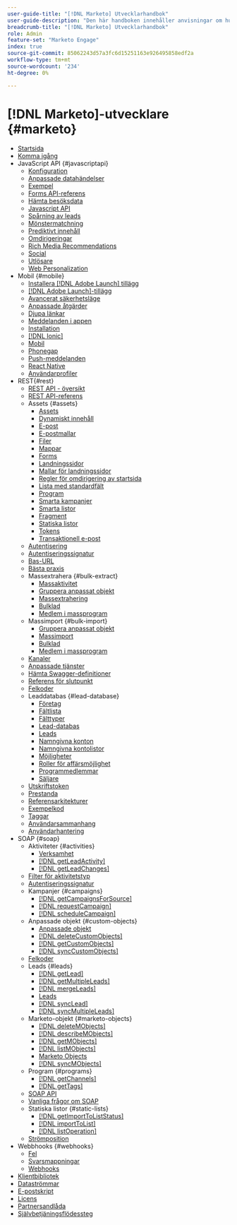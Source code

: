 ```yaml
---
user-guide-title: "[!DNL Marketo] Utvecklarhandbok"
user-guide-description: "Den här handboken innehåller anvisningar om hur du använder [!DNL Marketo] API:er."
breadcrumb-title: "[!DNL Marketo] Utvecklarhandbok"
role: Admin
feature-set: "Marketo Engage"
index: true
source-git-commit: 85062243d57a3fc6d15251163e926495858edf2a
workflow-type: tm+mt
source-wordcount: '234'
ht-degree: 0%

---
```



# [!DNL Marketo]-utvecklare {#marketo}

- [Startsida](home.md)
- [Komma igång](getting-started.md)
- JavaScript API {#javascriptapi}
   - [Konfiguration](javascript-api/configuration.md)
   - [Anpassade datahändelser](javascript-api/custom-data-events.md)
   - [Exempel](javascript-api/examples.md)
   - [Forms API-referens](javascript-api/forms-api-reference.md)
   - [Hämta besöksdata](javascript-api/get-visitor-data.md)
   - [Javascript API](javascript-api/javascript-api.md)
   - [Spårning av leads](javascript-api/lead-tracking.md)
   - [Mönstermatchning](javascript-api/pattern-match.md)
   - [Prediktivt innehåll](javascript-api/predictive-content.md)
   - [Omdirigeringar](javascript-api/redirect.md)
   - [Rich Media Recommendations](javascript-api/rich-media-recommendation.md)
   - [Social](javascript-api/social.md)
   - [Utlösare](javascript-api/triggers.md)
   - [Web Personalization](javascript-api/web-personalization.md)
- Mobil {#mobile}
   - [Installera [!DNL Adobe Launch] tillägg](mobile/adobe-launch-extension-installation.md)
   - [[!DNL Adobe Launch]-tillägg](mobile/adobe-launch-extension.md)
   - [Avancerat säkerhetsläge](mobile/advanced-security-access-mode.md)
   - [Anpassade åtgärder](mobile/custom-actions.md)
   - [Djupa länkar](mobile/enabling-deep-links-in-your-app.md)
   - [Meddelanden i appen](mobile/in-app-messages.md)
   - [Installation](mobile/installation.md)
   - [[!DNL Ionic]](mobile/ionic.md)
   - [Mobil](mobile/mobile.md)
   - [Phonegap](mobile/phonegap.md)
   - [Push-meddelanden](mobile/push-notifications.md)
   - [React Native](mobile/react-native.md)
   - [Användarprofiler](mobile/user-profiles.md)
- REST{#rest}
   - [REST API - översikt](rest-api/rest-api.md)
   - [REST API-referens](https://developer.adobe.com/marketo-apis/)
   - Assets {#assets}
      - [Assets](rest-api/assets.md)
      - [Dynamiskt innehåll](rest-api/dynamic-content.md)
      - [E-post](rest-api/emails.md)
      - [E-postmallar](rest-api/email-templates.md)
      - [Filer](rest-api/files.md)
      - [Mappar](rest-api/folders.md)
      - [Forms](rest-api/forms.md)
      - [Landningssidor](rest-api/landing-pages.md)
      - [Mallar för landningssidor](rest-api/landing-page-templates.md)
      - [Regler för omdirigering av startsida](rest-api/landing-page-redirect-rules.md)
      - [Lista med standardfält](rest-api/list-of-standard-fields.md)
      - [Program](rest-api/programs.md)
      - [Smarta kampanjer](rest-api/smart-campaigns.md)
      - [Smarta listor](rest-api/smart-lists.md)
      - [Fragment](rest-api/snippets.md)
      - [Statiska listor](rest-api/static-lists.md)
      - [Tokens](rest-api/tokens.md)
      - [Transaktionell e-post](rest-api/transactional-email.md)
   - [Autentisering](rest-api/authentication.md)
   - [Autentiseringssignatur](rest-api/authentication-signature.md)
   - [Bas-URL](rest-api/base-url.md)
   - [Bästa praxis](rest-api/marketo-integration-best-practices.md)
   - Massextrahera {#bulk-extract}
      - [Massaktivitet](rest-api/bulk-activity-extract.md)
      - [Gruppera anpassat objekt](rest-api/bulk-custom-object-extract.md)
      - [Massextrahering](rest-api/bulk-extract.md)
      - [Bulklad](rest-api/bulk-lead-extract.md)
      - [Medlem i massprogram](rest-api/bulk-program-member-extract.md)
   - Massimport {#bulk-import}
      - [Gruppera anpassat objekt](rest-api/bulk-custom-object-import.md)
      - [Massimport](rest-api/bulk-import.md)
      - [Bulklad](rest-api/bulk-lead-import.md)
      - [Medlem i massprogram](rest-api/bulk-program-member-import.md)
   - [Kanaler](rest-api/channels.md)
   - [Anpassade tjänster](rest-api/custom-services.md)
   - [Hämta Swagger-definitioner](rest-api/swagger.md)
   - [Referens för slutpunkt](rest-api/endpoint-reference.md)
   - [Felkoder](rest-api/error-codes.md)
   - Leaddatabas {#lead-database}
      - [Företag](rest-api/companies.md)
      - [Fältlista](rest-api/fields.md)
      - [Fälttyper](rest-api/field-types.md)
      - [Lead-databas](rest-api/lead-database.md)
      - [Leads](rest-api/leads.md)
      - [Namngivna konton](rest-api/named-accounts.md)
      - [Namngivna kontolistor](rest-api/named-account-lists.md)
      - [Möjligheter](rest-api/opportunities.md)
      - [Roller för affärsmöjlighet](rest-api/opportunity-roles.md)
      - [Programmedlemmar](rest-api/program-members.md)
      - [Säljare](rest-api/sales-persons.md)
   - [Utskriftstoken](rest-api/paging-tokens.md)
   - [Prestanda](rest-api/performance.md)
   - [Referensarkitekturer](rest-api/reference-architectures.md)
   - [Exempelkod](https://github.com/Marketo/REST-Sample-Code)
   - [Taggar](rest-api/tags.md)
   - [Användarsammanhang](rest-api/user-context.md)
   - [Användarhantering](rest-api/user-management.md)
- SOAP {#soap}
   - Aktiviteter {#activities}
      - [Verksamhet](soap-api/activities.md)
      - [[!DNL getLeadActivity]](soap-api/getleadactivity.md)
      - [[!DNL getLeadChanges]](soap-api/getleadchanges.md)
   - [Filter för aktivitetstyp](soap-api/activity-type-filters.md)
   - [Autentiseringssignatur](soap-api/authentication-signature.md)
   - Kampanjer {#campaigns}
      - [[!DNL getCampaignsForSource]](soap-api/getcampaignsforsource.md)
      - [[!DNL requestCampaign]](soap-api/requestcampaign.md)
      - [[!DNL scheduleCampaign]](soap-api/schedulecampaign.md)
   - Anpassade objekt {#custom-objects}
      - [Anpassade objekt](soap-api/custom-objects.md)
      - [[!DNL deleteCustomObjects]](soap-api/deletecustomobjects.md)
      - [[!DNL getCustomObjects]](soap-api/getcustomobjects.md)
      - [[!DNL syncCustomObjects]](soap-api/synccustomobjects.md)
   - [Felkoder](soap-api/error-codes.md)
   - Leads {#leads}
      - [[!DNL getLead]](soap-api/getlead.md)
      - [[!DNL getMultipleLeads]](soap-api/getmultipleleads.md)
      - [[!DNL mergeLeads]](soap-api/mergeleads.md)
      - [Leads](soap-api/leads.md)
      - [[!DNL syncLead]](soap-api/synclead.md)
      - [[!DNL syncMultipleLeads]](soap-api/syncmultipleleads.md)
   - Marketo-objekt {#marketo-objects}
      - [[!DNL deleteMObjects]](soap-api/deletemobjects.md)
      - [[!DNL describeMObjects]](soap-api/describemobject.md)
      - [[!DNL getMObjects]](soap-api/getmobjects.md)
      - [[!DNL listMObjects]](soap-api/listmobjects.md)
      - [Marketo Objects](soap-api/marketo-objects.md)
      - [[!DNL syncMObjects]](soap-api/syncmobjects.md)
   - Program {#programs}
      - [[!DNL getChannels]](soap-api/getchannels.md)
      - [[!DNL getTags]](soap-api/gettags.md)
   - [SOAP API](soap-api/soap-api.md)
   - [Vanliga frågor om SOAP](soap-api/soap-faq.md)
   - Statiska listor {#static-lists}
      - [[!DNL getImportToListStatus]](soap-api/getimporttoliststatus.md)
      - [[!DNL importToList]](soap-api/importtolist.md)
      - [[!DNL listOperation]](soap-api/listoperation.md)
   - [Strömposition](soap-api/stream-position.md)
- Webbhooks {#webhooks}
   - [Fel](webhooks/errors.md)
   - [Svarsmappningar](webhooks/response-mappings.md)
   - [Webhooks](webhooks/webhooks.md)
- [Klientbibliotek](https://github.com/Marketo/Community-Supported-Client-Libraries)
- [Dataströmmar](data-streams.md)
- [E-postskript](email-scripting.md)
- [Licens](api-license.md)
- [Partnersandlåda](partner-sandbox.md)
- [Självbetjäningsflödessteg](self-service-flow-steps.md)
